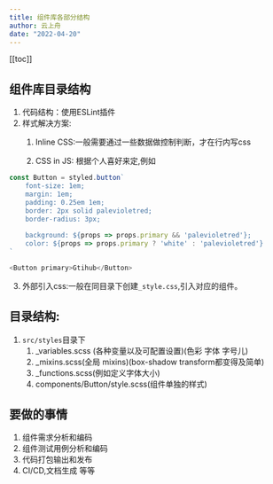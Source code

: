 ```yaml
---
title: 组件库各部分结构
author: 云上舟
date: "2022-04-20"
---
```


[[toc]]

## 组件库目录结构
1. 代码结构：使用ESLint插件
2. 样式解决方案: 
    1. Inline CSS:一般需要通过一些数据做控制判断，才在行内写css

    2. CSS in JS: 根据个人喜好来定,例如
```js
const Button = styled.button`
    font-size: 1em;
    margin: 1em;
    padding: 0.25em 1em;
    border: 2px solid palevioletred;
    border-radius: 3px;
    
    background: ${props => props.primary && 'palevioletred'};
    color: ${props => props.primary ? 'white' : 'palevioletred'}
`

<Button primary>Gtihub</Button>
```
3. 外部引入css:一般在同目录下创建`_style.css`,引入对应的组件。


## 目录结构:
1. `src/styles`目录下
    1. _variables.scss (各种变量以及可配置设置)(色彩 字体 字号儿)
    2. _mixins.scss(全局 mixins)(box-shadow transform都变得及简单)
    3. _functions.scss(例如定义字体大小)
    4. components/Button/style.scss(组件单独的样式)


## 要做的事情
1. 组件需求分析和编码
2. 组件测试用例分析和编码
3. 代码打包输出和发布
4. CI/CD,文档生成 等等